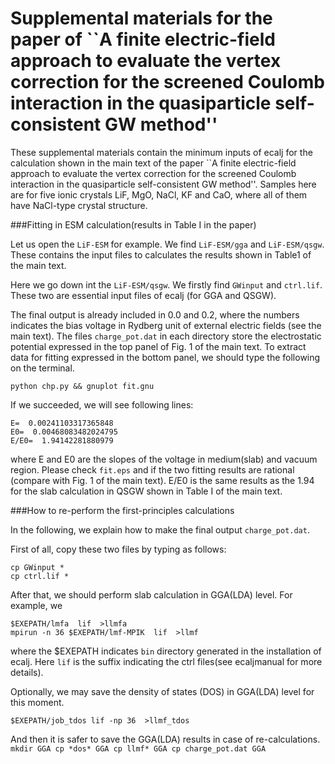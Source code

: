 # Supplemental materials for the paper of ``A finite electric-field approach to evaluate the vertex correction for the screened Coulomb interaction in the quasiparticle self-consistent GW method''

These supplemental materials contain the minimum inputs of ecalj for the calculation
shown in the main text of the paper ``A finite electric-field approach to evaluate the vertex correction for the screened Coulomb interaction in the quasiparticle self-consistent GW method''.
Samples here are for five ionic crystals LiF, MgO, NaCl, KF and CaO, where
all of them have NaCl-type crystal structure.


###Fitting in ESM calculation(results in Table I in the paper)

Let us open the ``LiF-ESM`` for example.
We find ``LiF-ESM/gga`` and ``LiF-ESM/qsgw``.
These contains the input files 
to calculates the results shown in Table1 of the main text.

Here we go down int the ``LiF-ESM/qsgw``.
We firstly find ``GWinput`` and ``ctrl.lif``.
These two are essential input files of ecalj (for GGA and QSGW).

The final output is already included in 0.0 and 0.2, 
where the numbers indicates the bias voltage in Rydberg unit of
external electric fields (see the main text).
The files ``charge_pot.dat`` in each directory store
the electrostatic potential expressed in the top panel of Fig. 1 of the main text.
To extract data for fitting expressed in the bottom panel, 
we should type the following on the terminal.
````
python chp.py && gnuplot fit.gnu
````
If we succeeded, we will see following lines:

````
E=  0.00241103317365848
E0=  0.00468083482024795
E/E0=  1.94142281880979
````
where E and E0 are the slopes of the voltage in medium(slab) and vacuum region.
Please check ``fit.eps`` and if the two fitting results are rational (compare with Fig. 1 of the main text).
E/E0 is the same results as the 1.94 for the slab calculation in QSGW shown in Table I of the main text.

###How to re-perform the first-principles calculations

In the following, we explain how to make the final output ``charge_pot.dat``.

First of all, copy these two files by typing as follows:
````
cp GWinput *
cp ctrl.lif *
````

After that, we should perform slab calculation in GGA(LDA) level.
For example, we 
````
$EXEPATH/lmfa  lif  >llmfa
mpirun -n 36 $EXEPATH/lmf-MPIK  lif  >llmf
````
where the $EXEPATH indicates ``bin`` directory generated in the installation of ecalj.
Here ``lif`` is the suffix indicating the ctrl files(see ecaljmanual for more details).


Optionally, we may save the density of states (DOS) in GGA(LDA) level for this moment.
````
$EXEPATH/job_tdos lif -np 36  >llmf_tdos
````
And then it is safer to save the GGA(LDA) results in case of re-calculations.
``
mkdir GGA
cp *dos* GGA
cp llmf* GGA
cp charge_pot.dat GGA
``




